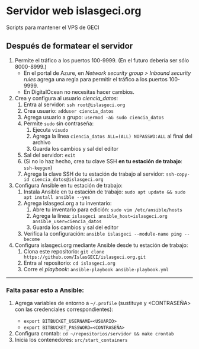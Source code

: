 # Servidor web islasgeci.org

Scripts para mantener el VPS de GECI

## Después de formatear el servidor

1. Permite el tráfico a los puertos 100-9999. (En el futuro debería ser sólo 8000-8999.)
    - En el portal de Azure, en _Network security group > Inbound security rules_ agrega una regla
      para permitir el tráfico a los puertos 100-9999.
    - En DigitalOcean no necesitas hacer cambios.
1. Crea y configura al usuario _ciencia_datos_:
    1. Entra al servidor: `ssh root@islasgeci.org`
    1. Crea usuario: `adduser ciencia_datos`
    1. Agrega usuario a grupo: `usermod -aG sudo ciencia_datos`
    1. Permite `sudo` sin contraseña:
        1. Ejecuta `visudo`
        1. Agrega la línea `ciencia_datos ALL=(ALL) NOPASSWD:ALL` al final del archivo
        1. Guarda los cambios y sal del editor
    1. Sal del servidor: `exit`
    1. (Si no lo haz hecho, crea tu clave SSH **en tu estación de trabajo**: `ssh-keygen`)
    1. Agrega la clave SSH de tu estación de trabajo al servidor: `ssh-copy-id ciencia_datos@islasgeci.org`
1. Configura Ansible en tu estación de trabajo:
    1. Instala Ansible en tu estación de trabajo: `sudo apt update && sudo apt install ansible --yes`
    1. Agrega islasgeci.org a tu inventario:
        1. Abre tu inventario para edición: `sudo vim /etc/ansible/hosts`
        1. Agrega la línea: `islasgeci ansible_host=islasgeci.org ansible_user=ciencia_datos`
        1. Guarda los cambios y sal del editor
    1. Verifica la configuración: `ansible islasgeci --module-name ping --become`
1. Configura islasgeci.org mediante Ansible desde tu estación de trabajo:
    1. Clona este repositorio: `git clone https://github.com/IslasGECI/islasgeci.org.git`
    1. Entra al repositorio: `cd islasgeci.org`
    1. Corre el _playbook_: `ansible-playbook ansible-playbook.yml`

---

### Falta pasar esto a Ansible:

1. Agrega variables de entorno a `~/.profile` (sustituye <USUARIO> y <CONTRASEÑA> con las
   credenciales correspondientes):
    - `export BITBUCKET_USERNAME=<USUARIO>`
    - `export BITBUCKET_PASSWORD=<CONTRASEÑA>`
1. Configura crontab: `cd ~/repositorios/servidor && make crontab`
1. Inicia los contenedores: `src/start_containers`
